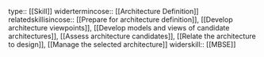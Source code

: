 type:: [[Skill]]
widertermincose:: [[Architecture Definition]]
relatedskillisincose:: [[Prepare for architecture definition]], [[Develop architecture viewpoints]], [[Develop models and views of candidate architectures]], [[Assess architecture candidates]], [[Relate the architecture to design]], [[Manage the selected architecture]]
widerskill:: [[MBSE]]
